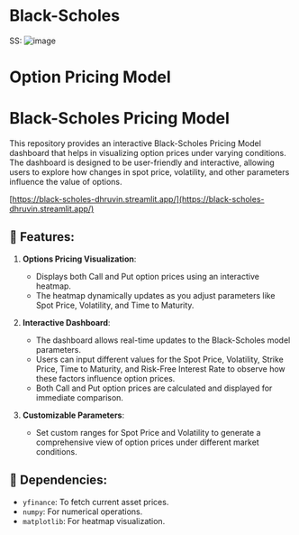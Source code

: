 # Black-Scholes
SS:
![image](https://github.com/user-attachments/assets/029475d1-659d-4cc2-af2b-065eafd1fd45)

Option Pricing Model
=======
# Black-Scholes Pricing Model

This repository provides an interactive Black-Scholes Pricing Model dashboard that helps in visualizing option prices under varying conditions. 
The dashboard is designed to be user-friendly and interactive, allowing users to explore how changes in spot price, volatility, and other parameters influence the value of options.

[https://black-scholes-dhruvin.streamlit.app/](https://black-scholes-dhruvin.streamlit.app/)

## 🚀 Features:

1. **Options Pricing Visualization**: 
   - Displays both Call and Put option prices using an interactive heatmap.
   - The heatmap dynamically updates as you adjust parameters like Spot Price, Volatility, and Time to Maturity.
   
2. **Interactive Dashboard**:
   - The dashboard allows real-time updates to the Black-Scholes model parameters.
   - Users can input different values for the Spot Price, Volatility, Strike Price, Time to Maturity, and Risk-Free Interest Rate to observe how these factors influence option prices.
   - Both Call and Put option prices are calculated and displayed for immediate comparison.
   
3. **Customizable Parameters**:
   - Set custom ranges for Spot Price and Volatility to generate a comprehensive view of option prices under different market conditions.

## 🔧 Dependencies:

- `yfinance`: To fetch current asset prices.
- `numpy`: For numerical operations.
- `matplotlib`: For heatmap visualization.
